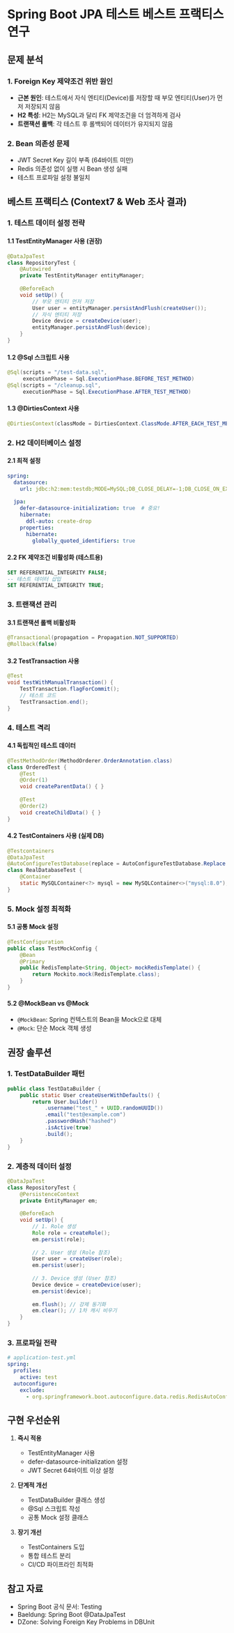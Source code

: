 # Spring Boot JPA 테스트 베스트 프랙티스 연구

## 문제 분석

### 1. Foreign Key 제약조건 위반 원인
- **근본 원인**: 테스트에서 자식 엔티티(Device)를 저장할 때 부모 엔티티(User)가 먼저 저장되지 않음
- **H2 특성**: H2는 MySQL과 달리 FK 제약조건을 더 엄격하게 검사
- **트랜잭션 롤백**: 각 테스트 후 롤백되어 데이터가 유지되지 않음

### 2. Bean 의존성 문제
- JWT Secret Key 길이 부족 (64바이트 미만)
- Redis 의존성 없이 실행 시 Bean 생성 실패
- 테스트 프로파일 설정 불일치

## 베스트 프랙티스 (Context7 & Web 조사 결과)

### 1. 테스트 데이터 설정 전략

#### 1.1 TestEntityManager 사용 (권장)
```java
@DataJpaTest
class RepositoryTest {
    @Autowired
    private TestEntityManager entityManager;
    
    @BeforeEach
    void setUp() {
        // 부모 엔티티 먼저 저장
        User user = entityManager.persistAndFlush(createUser());
        // 자식 엔티티 저장
        Device device = createDevice(user);
        entityManager.persistAndFlush(device);
    }
}
```

#### 1.2 @Sql 스크립트 사용
```java
@Sql(scripts = "/test-data.sql", 
     executionPhase = Sql.ExecutionPhase.BEFORE_TEST_METHOD)
@Sql(scripts = "/cleanup.sql", 
     executionPhase = Sql.ExecutionPhase.AFTER_TEST_METHOD)
```

#### 1.3 @DirtiesContext 사용
```java
@DirtiesContext(classMode = DirtiesContext.ClassMode.AFTER_EACH_TEST_METHOD)
```

### 2. H2 데이터베이스 설정

#### 2.1 최적 설정
```yaml
spring:
  datasource:
    url: jdbc:h2:mem:testdb;MODE=MySQL;DB_CLOSE_DELAY=-1;DB_CLOSE_ON_EXIT=FALSE;DATABASE_TO_LOWER=TRUE
    
  jpa:
    defer-datasource-initialization: true  # 중요!
    hibernate:
      ddl-auto: create-drop
    properties:
      hibernate:
        globally_quoted_identifiers: true
```

#### 2.2 FK 제약조건 비활성화 (테스트용)
```sql
SET REFERENTIAL_INTEGRITY FALSE;
-- 테스트 데이터 삽입
SET REFERENTIAL_INTEGRITY TRUE;
```

### 3. 트랜잭션 관리

#### 3.1 트랜잭션 롤백 비활성화
```java
@Transactional(propagation = Propagation.NOT_SUPPORTED)
@Rollback(false)
```

#### 3.2 TestTransaction 사용
```java
@Test
void testWithManualTransaction() {
    TestTransaction.flagForCommit();
    // 테스트 코드
    TestTransaction.end();
}
```

### 4. 테스트 격리

#### 4.1 독립적인 테스트 데이터
```java
@TestMethodOrder(MethodOrderer.OrderAnnotation.class)
class OrderedTest {
    @Test
    @Order(1)
    void createParentData() { }
    
    @Test
    @Order(2)
    void createChildData() { }
}
```

#### 4.2 TestContainers 사용 (실제 DB)
```java
@Testcontainers
@DataJpaTest
@AutoConfigureTestDatabase(replace = AutoConfigureTestDatabase.Replace.NONE)
class RealDatabaseTest {
    @Container
    static MySQLContainer<?> mysql = new MySQLContainer<>("mysql:8.0");
}
```

### 5. Mock 설정 최적화

#### 5.1 공통 Mock 설정
```java
@TestConfiguration
public class TestMockConfig {
    @Bean
    @Primary
    public RedisTemplate<String, Object> mockRedisTemplate() {
        return Mockito.mock(RedisTemplate.class);
    }
}
```

#### 5.2 @MockBean vs @Mock
- `@MockBean`: Spring 컨텍스트의 Bean을 Mock으로 대체
- `@Mock`: 단순 Mock 객체 생성

## 권장 솔루션

### 1. TestDataBuilder 패턴
```java
public class TestDataBuilder {
    public static User createUserWithDefaults() {
        return User.builder()
            .username("test_" + UUID.randomUUID())
            .email("test@example.com")
            .passwordHash("hashed")
            .isActive(true)
            .build();
    }
}
```

### 2. 계층적 데이터 설정
```java
@DataJpaTest
class RepositoryTest {
    @PersistenceContext
    private EntityManager em;
    
    @BeforeEach
    void setUp() {
        // 1. Role 생성
        Role role = createRole();
        em.persist(role);
        
        // 2. User 생성 (Role 참조)
        User user = createUser(role);
        em.persist(user);
        
        // 3. Device 생성 (User 참조)
        Device device = createDevice(user);
        em.persist(device);
        
        em.flush(); // 강제 동기화
        em.clear(); // 1차 캐시 비우기
    }
}
```

### 3. 프로파일 전략
```yaml
# application-test.yml
spring:
  profiles:
    active: test
  autoconfigure:
    exclude:
      - org.springframework.boot.autoconfigure.data.redis.RedisAutoConfiguration
```

## 구현 우선순위

1. **즉시 적용**
   - TestEntityManager 사용
   - defer-datasource-initialization 설정
   - JWT Secret 64바이트 이상 설정

2. **단계적 개선**
   - TestDataBuilder 클래스 생성
   - @Sql 스크립트 작성
   - 공통 Mock 설정 클래스

3. **장기 개선**
   - TestContainers 도입
   - 통합 테스트 분리
   - CI/CD 파이프라인 최적화

## 참고 자료
- Spring Boot 공식 문서: Testing
- Baeldung: Spring Boot @DataJpaTest
- DZone: Solving Foreign Key Problems in DBUnit